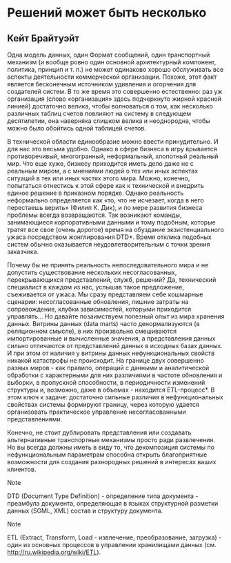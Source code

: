 # Решений может быть несколько

## Кейт Брайтуэйт

Одна модель данных, один Формат сообщений, один транспортный механизм
(и вообще ровно один основной архитектурный компонент, политика,
принцип и т. п.) не может одинаково хорошо обслуживать все аспекты
деятельности коммерческой организации. Похоже, этот факт является бесконечным
источником удивления и огорчения для создателей систем. В то же время
это совершенно естественно: раз уж организация (слово «организация»
здесь подчеркнуто жирной красной линией) достаточно велика, чтобы
волноваться о том, как несколько различных таблиц счетов повлияют на
систему в следующем десятилетии, она наверняка слишком велика и
неоднородна, чтобы можно было обойтись одной таблицей счетов.

В технической области единообразие можно ввести принудительно. И для
нас это весьма удобно. Однако в сфере бизнеса в игру врывается
противоречивый, многогранный, неформальный, хлопотный реальный мир. Что еще
хуже, бизнесу приходится иметь дело даже не с реальным миром, а с
мнениями людей о тех или иных аспектах ситуаций в тех или иных частях этого
мира. Можно, конечно, попытаться отнестись к этой сфере как к
технической и внедрить единое решение в приказном порядке. Однако реальность
неформально определяется как «то, что не исчезает, когда в него
перестаешь верить» (Филип К. Дик), и по мере развития бизнеса проблемы всегда
возвращаются. Так возникают команды, занимающиеся корпоративными
данными и тому подобным, которые тратят все свое (очень дорогое) время
на обуздание экзистенциального ужаса посредством жонглирования DTD*. Время отклика подобных систем обычно оказывается
неудовлетворительным с точки зрения заказчика.

Почему бы не принять реальность непоследовательного мира и не допустить
существование нескольких несогласованных, перекрывающихся
представлений, служб, решений? Да, технический специалист в каждом из нас,
услышав такое предложение, съеживается от ужаса. Мы сразу представляем себе
кошмарные сценарии: несогласованные обновления, лишние затраты на
сопровождение, клубки зависимостей, которыми приходится управлять... Но
давайте позаимствуем полезный опыт из мира хранения данных. Витрины
данных (data marts) часто денормализуются (в реляционном смысле), в них
произвольно смешиваются импортированные и вычисленные значения,
а представления данных сильно отличаются от представлений данных в
исходных базах данных. И при этом от наличия у витрины данных
нефункциональных свойств никакой катастрофы не происходит. На границе двух
совершенно разных миров - как правило, операций с данными и
аналитической обработки с характерными для них различиями в частоте обновления
и выборки, в пропускной способности, в периодичности изменений
структуры и, возможно, даже в объемах - находится ETL-процесс*. В этом ключ
к задаче: достаточно сильные различия в нефункциональных свойствах
системы формируют границу, через которую удается организовать
практическое управление несогласованными представлениями.

Конечно, не стоит дублировать представления или создавать
альтернативные транспортные механизмы просто ради развлечения. Но вы всегда
должны иметь в виду то, что декомпозиция системы по нефункциональным
параметрам способна открыть благоприятные возможности для создания
разнородных решений в интересах ваших клиентов.

> [!NOTE]
> DTD (Document Type Definition) - определение типа документа - преамбула
документа, определяющая в языках структурной разметки данных (SGML,
XML) состав и структуру документа.

> [!NOTE]
> ETL (Extract, Transform, Load - извлечение, преобразование, загрузка) - один из
основных процессов в управлении хранилищами данных (см. http://ru.wikipedia.org/wiki/ETL).